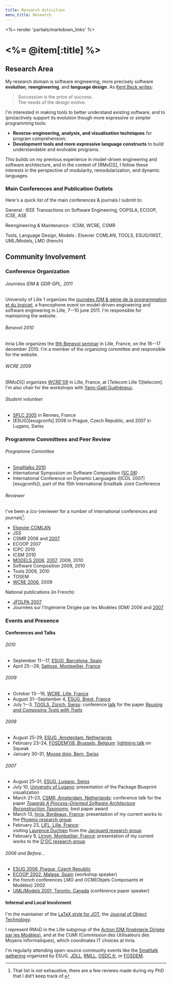 ```yaml
---
title: Research Activities
menu_title: Research
---
```

<%= render 'partials/markdown_links' %>

# <%= @item[:title] %>


## Research Area

My research domain is software engineering, more precisely software **evolution**, **reengineering**, and **language design**.
As [Kent Beck writes](http://www.threeriversinstitute.org/blog/?p=363):

> Succession is the price of success.  
> The needs of the design evolve.

I'm interested in making tools to better understand existing software, and to (pro)actively support its evolution though more expressive or simpler programming tools:

- **Reverse-engineering, analysis, and visualisation techniques** for program comprehension;
- **Development tools and more expressive language constructs** to build understandable and evolvable programs.

This builds on my previous experience in model-driven engineering and software architecture, and in the context of [RMoD][], I follow these interests in the perspective of modularity, remodularization, and dynamic languages.


### Main Conferences and Publication Outlets

Here's a quick list of the main conferences & journals I submit to:

General
: IEEE Transactions on Software Engineering, OOPSLA, ECOOP, ICSE, ASE

Reengineering & Maintenance
: ICSM, WCRE, CSMR

Tools, Language Design, Models
: Elsevier COMLAN, TOOLS, ESUG/IWST, UML/Models, LMO (french)


## Community Involvement


### Conference Organization

###### Journées IDM & GDR-GPL, 2011
University of Lille&nbsp;1 organizes the [journées IDM & génie de la programmation et du logiciel](http://www.lifl.fr/idm-gpl), a francophone event on model-driven engineering and software engineering in Lille, 7--10 june 2011.
I'm responsible for maintaining the website.

###### Benevol 2010
Inria Lille organizes the [9th Benevol seminar][benevol2010] in Lille, France, on the 16--17 december 2010.
I'm a member of the organizing committee and responsible for the website.

[benevol2010]: http://rmod.lille.inria.fr/benevol

###### WCRE 2009
[RMoD][] organizes [WCRE'09][wcre09] in Lille, France, at [Telecom Lille 1][telecom]. I'm also chair for the workshops with [Yann-Gaël Guéhéneuc](http://www.yann-gael.gueheneuc.net/).

[wcre09]: http://web.soccerlab.polymtl.ca/wcre2009/

###### Student volunteer
* [SPLC 2005][splc] in Rennes, France
* [ESUG][esugconfs] 2006 in Prague, Czech Republic, and 2007 in Lugano, Swiss

[splc]: http://www.sse.uni-essen.de/SPLC2005/ "Software Product Line Conference"


### Programme Committees and Peer Review

###### Programme Committee
* [Smalltalks 2010](http://www.fast.org.ar/)
* International Symposium on Software Composition ([SC&nbsp;08](http://www.infosys.tuwien.ac.at/SC2008/))
* International Conference on Dynamic Languages ([ICDL 2007][esugconfs]), part of the 15th International Smalltalk Joint Conference

###### Reviewer
I've been a (co-)reviewer for a number of international conferences and journals[^notexhaustive]:

* [Elsevier COMLAN](http://www.elsevier.com/wps/find/journaldescription.cws_home/638299/description "Computer Languages, Systems and Structures")
* JSS
* CSMR 2006 and [2007](http://www.cs.vu.nl/csmr2007/)
* ECOOP 2007
* ICPC 2010
* ICSM 2010
* [MODELS 2006](http://www.disi.unige.it/researchsites/models06/), [2007](http://redhat2.isis.vanderbilt.edu), 2009, 2010
* Software Composition 2009, 2010
* Tools 2009, 2010
* TOSEM
* [WCRE 2006](http://www.rcost.unisannio.it/wcre2006/), 2009

National publications (in French):

* [JFDLPA 2007](http://pop-art.inrialpes.fr/~jfdlpa07/ "Journée Francophone de la Programmation Par Aspects")
* Journées sur l'Ingénierie Dirigée par les Modèles (IDM) 2006 and [2007](http://idm2007.enseeiht.fr/)

[^notexhaustive]: That list is not exhaustive, there are a few reviews made during my PhD that I did't keep track of.


### Events and Presence

#### Conferences and Talks

###### 2010

* September 11--17, [ESUG, Barcelona, Spain](http://esug.org/wiki/pier/Conferences/2010)
* April 25--29, [Sattose, Montpellier, France](http://www.lirmm.fr/sattose10/)

###### 2009

* October 13--16, [WCRE, Lille, France](http://web.soccerlab.polymtl.ca/wcre2009/)
* August 31--September 4, [ESUG, Brest, France](http://esug.org/wiki/pier/Conferences/2009)
* July 1--3, [TOOLS, Zürich, Swiss](http://tools.ethz.ch): conference [talk](http://slideshare) for the paper <a href="{relocatable: /publications}#Ducasse2009testTraits">_Reusing and Composing Tests with Traits_</a>

###### 2008

* August 25-29, [ESUG, Amsterdam, Netherlands](http://esug.org/wiki/pier/Conferences/2008)
* February 23–24, [FOSDEM'08, Brussels, Belgium](http://fosdem.org/2008): [lightning talk](http://fosdem.org/2008/schedule/events/465) on Squeak
* January 30–31, [Moose dojo, Bern, Swiss](http://moose.unibe.ch/events/2008-01-30-dojo)

###### 2007

* August 25–31, [ESUG, Lugano, Swiss](http://esug.org/wiki/pier/Conferences/2007)
* July 10, [University of Lugano](http://www.inf.unisi.ch/past_events.php?month_from=07&year_from=2007&month_to=07&year_to=2007&id=61): presentation of the Package Blueprint visualization
* March 21–23, [CSMR, Amsterdam, Netherlands](http://www.cs.vu.nl/csmr2007): conference talk for the paper
  <a href="{relocatable: /publications}#Pollet2007sarSoa">_Towards A Process-Oriented Software Architecture Reconstruction Taxonomy_</a>,
  best paper award
* March 13, [Inria, Bordeaux, France](http://www.labri.fr):
  presentation of my current works to the [Phoenix research group](http://phoenix.labri.fr)
* February 23, [LIFL, Lille, France](http://lifl.fr):  
  visiting [Laurence Duchien](http://www2.lifl.fr/~duchien/) from the [Jacquard research group](http://jacquard.lifl.fr)
* February 9, [Lirmm, Montpellier, France](http://www.lirmm.fr):
  presentation of my current works to the [D'OC research group](http://www.lirmm.fr/xml/fr/0097-03.html)

###### 2006 and Before...

* [ESUG&nbsp;2006, Prague, Czech Republic](http://esug.org/wiki/pier/Conferences/2006)
* [ECOOP&nbsp;2002, Malaga, Spain](http://2002.ecoop.org/) (workshop speaker)
* the french conferences LMO and OCM(Objets Composants et Modèles)&nbsp;2002
* [UML/Models&nbsp;2001, Toronto, Canada](http://www.cs.toronto.edu/uml2001/) (conference paper speaker)

#### Informal and Local Involvment

I'm the maintainer of the [LaTeX style for JOT](http://www.github.com/jotfm/jot), the [Journal of Object Technology](http://www.jot.fm).

I represent RMoD in the Lille subgroup of the [Action IDM (Ingénierie Dirigée par les Modèles)](http://www.actionidm.org), and at the CUMI (Commission des Utilisateurs des Moyens Informatiques), which coordinates IT choices at Inria.

I'm regularly attending open-source community events like the [Smalltalk gathering](http://smallwiki.unibe.ch/ssug/smalltalkpartythe28thofoctober2006/) organized by ESUG,
[JDLL](http://www.jdll.org/ "Journées Du Logiciel Libre"),
[RMLL](http://www.rmll.info/ "Rencontres Mondiales du Logiciel Libre"),
[OSDC.fr](http://osdc.fr),
or [FOSDEM](http://www.fosdem.org "Free and Open-Source DEvelopers Meeting").
